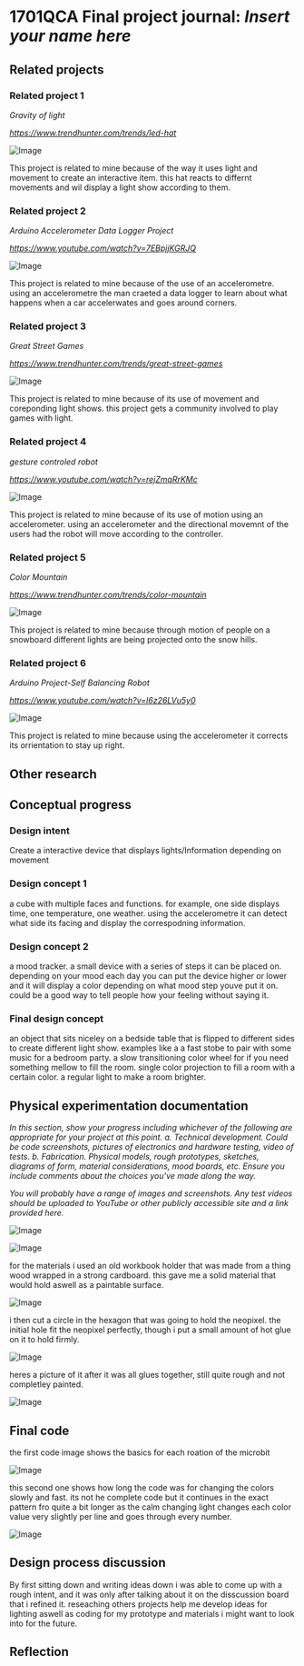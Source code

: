 # 1701QCA Final project journal: *Insert your name here*

<!--- As for other assessments, fill out the following journal sections with information relevant to your project. --->

<!--- Markdown reference: https://guides.github.com/features/mastering-markdown/ --->

## Related projects ##
<!--- Find about 6 related projects to the project you choose. A project might be related through  function, technology, materials, fabrication, concept, or code. Don't forget to place an image of the related project in the appropriate folder and insert the filename in the appropriate places below. Copy the markdown block of code below for each project you are showing. --->

### Related project 1 ###
*Gravity of light*

*https://www.trendhunter.com/trends/led-hat*

![Image](Proj1.png)

This project is related to mine because of the way it uses light and movement to create an interactive item. this hat reacts to differnt movements and wil display a light show according to them.

### Related project 2 ###
*Arduino Accelerometer Data Logger Project*

*https://www.youtube.com/watch?v=7EBpjjKGRJQ*

![Image](Proj2.png)

This project is related to mine because of the use of an accelerometre. using an accelerometre the man craeted a data logger to learn about what happens when a car accelerwates and goes around corners.

### Related project 3 ###
*Great Street Games*

*https://www.trendhunter.com/trends/great-street-games*

![Image](Proj3.png)

This project is related to mine because of its use of movement and coreponding light shows. this project gets a community involved to play games with light.

### Related project 4 ###
*gesture controled robot*

*https://www.youtube.com/watch?v=rejZmqRrKMc*

![Image](Proj4.png)

This project is related to mine because of its use of motion using an accelerometer. using an accelerometer and the directional movemnt of the users had the robot will move according to the controller.

### Related project 5 ###
*Color Mountain*

*https://www.trendhunter.com/trends/color-mountain*

![Image](Proj5.png)

This project is related to mine because through motion of people on a snowboard different lights are being projected onto the snow hills.

### Related project 6 ###
*Arduino Project-Self Balancing Robot*

*https://www.youtube.com/watch?v=I6z26LVu5y0*

![Image](Proj6.png)

This project is related to mine because using the accelerometer it corrects its orrientation to stay up right.

## Other research ##
<!--- Include here any other relevant research you have done. This might include identifying readings, tutorials, videos, technical documents, or other resources that have been helpful. For each particular source, add a comment or two about why it is relevant or what you have taken from it. You should include a reference or link to each of these resources. --->

## Conceptual progress ##

### Design intent ###
Create a interactive device that displays lights/Information depending on movement

### Design concept 1 ###
a cube with multiple faces and functions. for example, one side displays time, one temperature, one weather. using the accelerometre it can detect what side its facing and display the correspodning information. 

### Design concept 2 ###
a mood tracker. a small device with a series of steps it can be placed on. depending on your mood each day you can put the device higher or lower and it will display a color depending on what mood step youve put it on. could be a good way to tell people how your feeling without saying it.

### Final design concept ###
an object that sits niceley on a bedside table that is flipped to different sides to create different light show. examples like a a fast stobe to pair with some music for a bedroom party. a slow transitioning color wheel for if you need something mellow to fill the room. single color projection to fill a room with a certain color. a regular light to make a room brighter.


## Physical experimentation documentation ##

*In this section, show your progress including whichever of the following are appropriate for your project at this point.
a.	Technical development. Could be code screenshots, pictures of electronics and hardware testing, video of tests. 
b.	Fabrication. Physical models, rough prototypes, sketches, diagrams of form, material considerations, mood boards, etc.
Ensure you include comments about the choices you've made along the way.*

*You will probably have a range of images and screenshots. Any test videos should be uploaded to YouTube or other publicly accessible site and a link provided here.*

![Image](Test1.JPG)

![Image](Code1.png)

for the materials i used an old workbook holder that was made from a thing wood wrapped in a strong cardboard. this gave me a solid material that would hold aswell as a paintable surface.

![Image](Cut.JPG)

i then cut a circle in the hexagon that was going to hold the neopixel. the initial hole fit the neopixel perfectly, though i put a small amount of hot glue on it to hold firmly.

![Image](Pic2.JPG)

heres a picture of it after it was all glues together, still quite rough and not completley painted.

![Image](Pic1.JPG)

## Final code ##

the first code image shows the basics for each roation of the microbit

![Image](FinalCode1.JPG)

this second one shows how long the code was for changing the colors slowly and fast. its not he complete code but it continues in the exact pattern fro quite a bit longer as the calm changing light changes each color value very slightly per line and goes through every number.

![Image](FinalCode2)

## Design process discussion ##
By first sitting down and writing ideas down i was able to come up with a rough intent, and it was only after talking about it on the disscussion board that i refined it. reseaching others projects help me develop ideas for lighting aswell as coding for my prototype and materials i might want to look into for the future.

## Reflection ##

<!--- Describe the parts of your project you felt were most successful and the parts that could have done with improvement, whether in terms of outcome, process, or understanding.

there were so any neopixel microbit projects on the interent which were incrdible helpful to me. after watching quite a few i was very comfortable creating the code and plugin in the neoxpisel whilst understanding what i was doing without having to go back to sorces to double check.

i felt the shape of my project made it novel. the sharp block like design is different to a normal looking lighting feature that is sold on the market.

an extention to this project could combine my use of the x axis with a y access acceleration to maybe change the strength or speed of lights.
